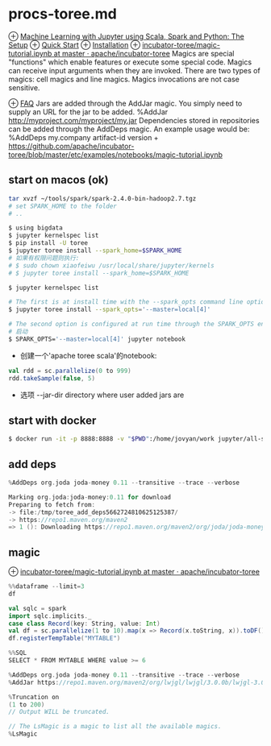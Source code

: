 # procs-toree.md
⊕ [Machine Learning with Jupyter using Scala, Spark and Python: The Setup](https://medium.com/@faizanahemad/machine-learning-with-jupyter-using-scala-spark-and-python-the-setup-62d05b0c7f56)
⊕ [Quick Start](https://toree.apache.org/docs/current/user/quick-start/)
    ⊕ [Installation](https://toree.apache.org/docs/current/user/installation/)
⊕ [incubator-toree/magic-tutorial.ipynb at master · apache/incubator-toree](https://github.com/apache/incubator-toree/blob/master/etc/examples/notebooks/magic-tutorial.ipynb)
    Magics are special "functions" which enable features or execute some special code. Magics can receive input arguments when they are invoked. There are two types of magics: cell magics and line magics. Magics invocations are not case sensitive.

⊕ [FAQ](https://toree.incubator.apache.org/docs/current/user/faq/)
    Jars are added through the AddJar magic. You simply need to supply an URL for the jar to be added.
        %AddJar http://myproject.com/myproject/my.jar
    Dependencies stored in repositories can be added through the AddDeps magic. An example usage would be:
        %AddDeps my.company artifact-id version
    + https://github.com/apache/incubator-toree/blob/master/etc/examples/notebooks/magic-tutorial.ipynb

## start on macos (ok)
```sh
tar xvzf ~/tools/spark/spark-2.4.0-bin-hadoop2.7.tgz
# set SPARK_HOME to the folder
# ..

$ using bigdata
$ jupyter kernelspec list
$ pip install -U toree
$ jupyter toree install --spark_home=$SPARK_HOME
# 如果有权限问题则执行:
# $ sudo chown xiaofeiwu /usr/local/share/jupyter/kernels
# $ jupyter toree install --spark_home=$SPARK_HOME

$ jupyter kernelspec list

# The first is at install time with the --spark_opts command line option.
$ jupyter toree install --spark_opts='--master=local[4]'

# The second option is configured at run time through the SPARK_OPTS environment variable.
# 启动
$ SPARK_OPTS='--master=local[4]' jupyter notebook
```
+ 创建一个'apache toree scala'的notebook:

```scala
val rdd = sc.parallelize(0 to 999)
rdd.takeSample(false, 5)
```
+ 选项
    --jar-dir    directory where user added jars are

## start with docker
```sh
$ docker run -it -p 8888:8888 -v "$PWD":/home/jovyan/work jupyter/all-spark-notebook:7a0c7325e470
```

## add deps
```scala
%AddDeps org.joda joda-money 0.11 --transitive --trace --verbose

Marking org.joda:joda-money:0.11 for download
Preparing to fetch from:
-> file:/tmp/toree_add_deps5662724810625125387/
-> https://repo1.maven.org/maven2
=> 1 (): Downloading https://repo1.maven.org/maven2/org/joda/joda-money/0.11/joda-money-0.11.pom.sha1
```

## magic
⊕ [incubator-toree/magic-tutorial.ipynb at master · apache/incubator-toree](https://github.com/apache/incubator-toree/blob/master/etc/examples/notebooks/magic-tutorial.ipynb)

```scala
%%dataframe --limit=3
df

val sqlc = spark
import sqlc.implicits._
case class Record(key: String, value: Int)
val df = sc.parallelize(1 to 10).map(x => Record(x.toString, x)).toDF()
df.registerTempTable("MYTABLE")

%%SQL
SELECT * FROM MYTABLE WHERE value >= 6

%AddDeps org.joda joda-money 0.11 --transitive --trace --verbose
%AddJar https://repo1.maven.org/maven2/org/lwjgl/lwjgl/3.0.0b/lwjgl-3.0.0b.jar

%Truncation on
(1 to 200)
// Output WILL be truncated.

// The LsMagic is a magic to list all the available magics.
%LsMagic
```



